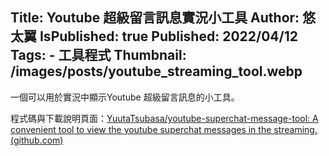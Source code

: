 Title: Youtube 超級留言訊息實況小工具
Author: 悠太翼
IsPublished: true
Published: 2022/04/12
Tags:
    - 工具程式
Thumbnail: /images/posts/youtube_streaming_tool.webp
---
一個可以用於實況中顯示Youtube 超級留言訊息的小工具。

程式碼與下載說明頁面：[YuutaTsubasa/youtube-superchat-message-tool: A convenient tool to view the youtube superchat messages in the streaming. (github.com)](https://github.com/YuutaTsubasa/youtube-superchat-message-tool)